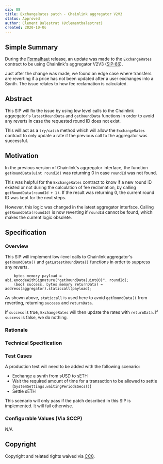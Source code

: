 ```yaml
---
sip: 88
title: ExchangeRates patch - Chainlink aggregator V2V3
status: Approved
author: Clement Balestrat (@clementbalestrat)
created: 2020-10-06
---
```


## Simple Summary

<!--"If you can't explain it simply, you don't understand it well enough." Simply describe the outcome the proposed changes intends to achieve. This should be non-technical and accessible to a casual community member.-->

During the [Formalhaut](https://blog.synthetix.io/the-fomalhaut-release/) release, an update was made to the `ExchangeRates` contract to be using Chainlink's aggregator V2V3 ([SIP-86](https://sips.synthetix.io/sips/sip-86)).

Just after the change was made, we found an edge case where transfers are reverting if a price has not been updated after a user exchanges into a Synth. The issue relates to how fee reclamation is calculated.

## Abstract

<!--A short (~200 word) description of the proposed change, the abstract should clearly describe the proposed change. This is what *will* be done if the SIP is implemented, not *why* it should be done or *how* it will be done. If the SIP proposes deploying a new contract, write, "we propose to deploy a new contract that will do x".-->

This SIP will fix the issue by using low level calls to the Chainlink aggregator's `latestRoundData` and `getRoundData` functions in order to avoid any reverts in case the requested round ID does not exist.

This will act as a `try/catch` method which will allow the `ExchangeRates` contract to only update a rate if the previous call to the aggregator was successful.

## Motivation

<!--This is the problem statement. This is the *why* of the SIP. It should clearly explain *why* the current state of the protocol is inadequate.  It is critical that you explain *why* the change is needed, if the SIP proposes changing how something is calculated, you must address *why* the current calculation is inaccurate or wrong. This is not the place to describe how the SIP will address the issue!-->

In the previous version of Chainlink's aggregator interface, the function `getRoundData(uint roundId)` was returning 0 in case `roundId` was not found.

This was helpful for the `ExchangeRates` contract to know if a new round ID existed or not during the calculation of fee reclamation, by calling `getRoundData(roundId + 1)`. If the result was returning 0, the current round ID was kept for the next steps.

However, this logic was changed in the latest aggregator interface. Calling `getRoundData(roundId)` is now reverting if `roundId` cannot be found, which makes the current logic obsolete.

## Specification

<!--The specification should describe the syntax and semantics of any new feature, there are five sections
1. Overview
2. Rationale
3. Technical Specification
4. Test Cases
5. Configurable Values
-->

### Overview

<!--This is a high level overview of *how* the SIP will solve the problem. The overview should clearly describe how the new feature will be implemented.-->

This SIP will implement low-level calls to Chainlink aggregator's `getRoundData()` and `getLatestRoundData()` functions in order to suppress any reverts.

```
    bytes memory payload = abi.encodeWithSignature("getRoundData(uint80)", roundId);
    (bool success, bytes memory returnData) = address(aggregator).staticcall(payload);
```

As shown above, `staticcall` is used here to avoid `getRoundData()` from reverting, returning `success` and `returnData`.

If `success` is true, `ExchangeRates` will then update the rates with `returnData`.
If `success` is false, we do nothing.

### Rationale

<!--This is where you explain the reasoning behind how you propose to solve the problem. Why did you propose to implement the change in this way, what were the considerations and trade-offs. The rationale fleshes out what motivated the design and why particular design decisions were made. It should describe alternate designs that were considered and related work. The rationale may also provide evidence of consensus within the community, and should discuss important objections or concerns raised during discussion.-->

### Technical Specification

<!--The technical specification should outline the public API of the changes proposed. That is, changes to any of the interfaces Synthetix currently exposes or the creations of new ones.-->

### Test Cases

<!--Test cases for an implementation are mandatory for SIPs but can be included with the implementation..-->

A production test will need to be added with the following scenario:

- Exchange a synth from sUSD to sETH
- Wait the required amount of time for a transaction to be allowed to settle (`SystemSettings.waitingPeriodsSecs()`)
- Settle sETH

This scenario will only pass if the patch described in this SIP is implemented. It will fail otherwise.

### Configurable Values (Via SCCP)

<!--Please list all values configurable via SCCP under this implementation.-->

N/A

## Copyright

Copyright and related rights waived via [CC0](https://creativecommons.org/publicdomain/zero/1.0/).
